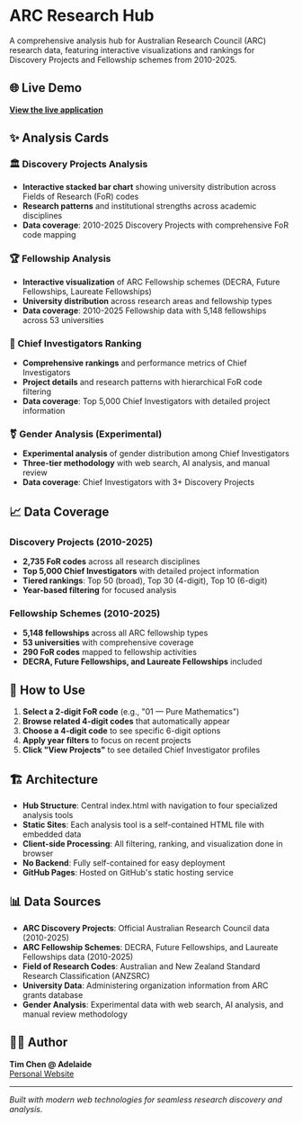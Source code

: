 # ARC Research Hub

A comprehensive analysis hub for Australian Research Council (ARC) research data, featuring interactive visualizations and rankings for Discovery Projects and Fellowship schemes from 2010-2025.

## 🌐 Live Demo

**[View the live application](https://ht-timchen.github.io/arc-discovery-analysis/)**

## ✨ Analysis Cards

### 🏛️ Discovery Projects Analysis
- **Interactive stacked bar chart** showing university distribution across Fields of Research (FoR) codes
- **Research patterns** and institutional strengths across academic disciplines
- **Data coverage**: 2010-2025 Discovery Projects with comprehensive FoR code mapping

### 🏆 Fellowship Analysis  
- **Interactive visualization** of ARC Fellowship schemes (DECRA, Future Fellowships, Laureate Fellowships)
- **University distribution** across research areas and fellowship types
- **Data coverage**: 2010-2025 Fellowship data with 5,148 fellowships across 53 universities

### 👥 Chief Investigators Ranking
- **Comprehensive rankings** and performance metrics of Chief Investigators
- **Project details** and research patterns with hierarchical FoR code filtering
- **Data coverage**: Top 5,000 Chief Investigators with detailed project information

### ⚧ Gender Analysis (Experimental)
- **Experimental analysis** of gender distribution among Chief Investigators
- **Three-tier methodology** with web search, AI analysis, and manual review
- **Data coverage**: Chief Investigators with 3+ Discovery Projects

## 📈 Data Coverage

### Discovery Projects (2010-2025)
- **2,735 FoR codes** across all research disciplines
- **Top 5,000 Chief Investigators** with detailed project information
- **Tiered rankings**: Top 50 (broad), Top 30 (4-digit), Top 10 (6-digit)
- **Year-based filtering** for focused analysis

### Fellowship Schemes (2010-2025)
- **5,148 fellowships** across all ARC fellowship types
- **53 universities** with comprehensive coverage
- **290 FoR codes** mapped to fellowship activities
- **DECRA, Future Fellowships, and Laureate Fellowships** included

## 🎯 How to Use

1. **Select a 2-digit FoR code** (e.g., "01 — Pure Mathematics")
2. **Browse related 4-digit codes** that automatically appear
3. **Choose a 4-digit code** to see specific 6-digit options
4. **Apply year filters** to focus on recent projects
5. **Click "View Projects"** to see detailed Chief Investigator profiles

## 🏗️ Architecture

- **Hub Structure**: Central index.html with navigation to four specialized analysis tools
- **Static Sites**: Each analysis tool is a self-contained HTML file with embedded data
- **Client-side Processing**: All filtering, ranking, and visualization done in browser
- **No Backend**: Fully self-contained for easy deployment
- **GitHub Pages**: Hosted on GitHub's static hosting service

## 📊 Data Sources

- **ARC Discovery Projects**: Official Australian Research Council data (2010-2025)
- **ARC Fellowship Schemes**: DECRA, Future Fellowships, and Laureate Fellowships data (2010-2025)
- **Field of Research Codes**: Australian and New Zealand Standard Research Classification (ANZSRC)
- **University Data**: Administering organization information from ARC grants database
- **Gender Analysis**: Experimental data with web search, AI analysis, and manual review methodology

## 👨‍💻 Author

**Tim Chen @ Adelaide**  
[Personal Website](https://ht-timchen.github.io/)

---

*Built with modern web technologies for seamless research discovery and analysis.*
